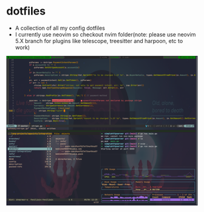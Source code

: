 # dotfiles

- A collection of all my config dotfiles
- I currently use neovim so checkout nvim folder(note: please use neovim 5.X branch for plugins like telescope, treesitter and harpoon, etc to work)

![Preview](./static/SetupScreenshot.png)
